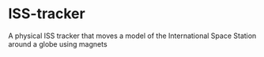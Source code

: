 # ISS-tracker
A physical ISS tracker that moves a model of the International Space Station around a globe using magnets
